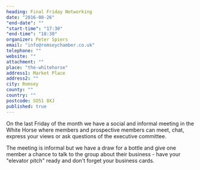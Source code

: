```yaml
---
heading: Final Friday Networking
date: "2016-08-26"
"end-date": ""
"start-time": "17:30"
"end-time": "18:30"
organizer: Peter Spiers
email: "info@romseychamber.co.uk"
telephone: ""
website: ""
attachment: ""
place: "the-whitehorse"
address1: Market Place
address2: ""
city: Romsey
county: ""
country: ""
postcode: SO51 8XJ
published: true
---
```




On the last Friday of the month we have a social and informal meeting in the White Horse where members and prospective members can meet, chat, express your views or ask questions of the executive committee.

The meeting is informal but we have a draw for a bottle and give one member a chance to talk to the group about their business - have your "elevator pitch" ready and don't forget your business cards.
